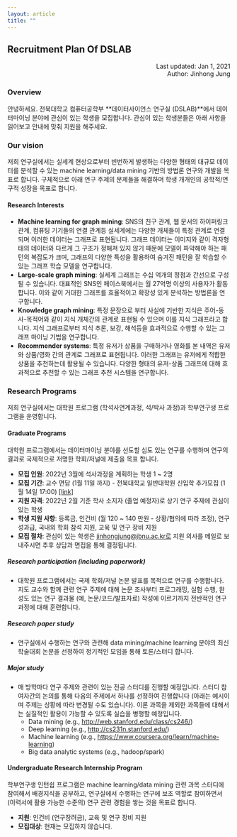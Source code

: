 ```yaml
---
layout: article
title: ""
---
```


## Recruitment Plan Of DSLAB

<p style='text-align: right'>
Last updated: Jan 1, 2021 <br/>
Author: Jinhong Jung
</p>

### Overview

안녕하세요. 전북대학교 컴퓨터공학부 **데이터사이언스 연구실 (DSLAB)**에서 데이터마이닝 분야에 관심이 있는 학생을 모집합니다. 관심이 있는 학생분들은 아래 사항을 읽어보고 안내에 맞춰 지원을 해주세요.

<!--
#### Table of organization

|                   | Undergraduate Research <br />Internship Program | Master<br />Program | Doctorial<br />Program |
| :---------------: | :---------------------------------------------: | :-----------------: | :--------------------: |
| # of vacant seats |                        4                        |          2          |           0            |


#### How to apply

* **Undergraduate Research Internship Program**: 
  * <s>[[link]]를 통해 내용을 작성한 뒤 제출해주세요.</s> 지원자가 많아서 당분간 link를 닫습니다.  
  * 최종 활동 여부는 인터뷰 후에 결정됩니다. 
* **Graduate Programs (Master/Ph.D.)**: 아래 내용을 DSLAB의 지도교수 이메일 (jinhongjung@jbnu.ac.kr)로 보내주시면 됩니다. 
  * Full Curriculum Vitae (or resume), and Transcript
-->


### Our vision

저희 연구실에서는 실세계 현상으로부터 빈번하게 발생하는 다양한 형태의 대규모 데이터를 분석할 수 있는 machine learning/data mining 기반의 방법론 연구와 개발을 목표로 합니다. 구체적으로 아래 연구 주제의 문제들을 해결하며 학생 개개인의 공학적/연구적 성장을 목표로 합니다. 

#### Research Interests

* **Machine learning for graph mining**: SNS의 친구 관계, 웹 문서의 하이퍼링크 관계, 컴퓨팅 기기들의 연결 관계등 실세계에는 다양한 개체들이 특정 관계로 연결되며 이러한 데이터는 그래프로 표현됩니다. 그래프 데이터는 이미지와 같이 격자형태의 데이터와 다르게 그 구조가 정해져 있지 않기 때문에 모델이 파악해야 하는 패턴의 복잡도가 크며, 그래프의 다양한 특성을 활용하여 숨겨진 패턴을 잘 학습할 수 있는 그래프 학습 모델을 연구합니다. 
* **Large-scale graph mining**: 실세계 그래프는 수십 억개의 정점과 간선으로 구성될 수 있습니다. 대표적인 SNS인 페이스북에서는 월 27억명 이상의 사용자가 활동합니다. 이와 같이 거대한 그래프를 효율적이고 확장성 있게 분석하는 방법론을 연구합니다. 
* **Knowledge graph mining**: 특정 문장으로 부터 사실에 기반한 지식은 주어-동사-목적어와 같이 지식 개체간의 관계로 표현될 수 있으며 이를 지식 그래프라고 합니다. 지식 그래프로부터 지식 추론, 보강, 해석등을 효과적으로 수행할 수 있는 그래프 마이닝 기법을 연구합니다.
* **Recommender systems**: 특정 유저가 상품을 구매하거나 영화를 본 내역은 유저와 상품/영화 간의 관계로 그래프로 표현됩니다. 이러한 그래프는 유저에게 적합한 상품을 추천하는데 활용될 수 있습니다. 다양한 형태의 유저-상품 그래프에 대해 효과적으로 추천할 수 있는 그래프 추천 시스템을 연구합니다. 



### Research Programs

저희 연구실에서는 대학원 프로그램 (학석사연계과정, 석/박사 과정)과 학부연구생 프로그램을 운영합니다. 

#### Graduate Programs

대학원 프로그램에서는 데이터마이닝 분야를 선도할 심도 있는 연구를 수행하며 연구의 결과로 국제적으로 저명한 학회/저널에 제출을 목표 합니다. 

* **모집 인원**: 2022년 3월에 석사과정을 계획하는 학생 1 ~ 2명
* **모집 기간**: 교수 면담 (1월 11일 까지) - 전북대학교 일반대학원 신입학 추가모집 (1월 14일 17:00) [[link]](https://www.jbnu.ac.kr/kor/?menuID=139&pno=1&no=48791&sfv=subject&mode=view)
* **지원 자격**: 2022년 2월 기준 학사 소지자 (졸업 예정자)로 상기 연구 주제에 관심이 있는 학생
* **학생 지원 사항**: 등록금, 인건비 (월 120 ~ 140 만원 - 상황/협의에 따라 조정), 연구 성과급, 국내외 학회 참석 지원, 교육 및 연구 장비 지원
* **모집 절차**: 관심이 있는 학생은 jinhongjung@jbnu.ac.kr로 지원 의사를 메일로 보내주시면 추후 상담과 면접을 통해 결정됩니다. 

##### Research participation (including paperwork)

* 대학원 프로그램에서는 국제 학회/저널 논문 발표를 목적으로 연구를 수행합니다. 지도 교수와 함께 관련 연구 주제에 대해 논문 조사부터 프로그래밍, 실험 수행, 완성도 있는 연구 결과물 (예, 논문/코드/발표자료) 작성에 이르기까지 전반적인 연구 과정에 대해 훈련합니다.

##### Research paper study 

* 연구실에서 수행하는 연구와 관련해 data mining/machine learning 분야의 최신 학술대회 논문을 선정하여 정기적인 모임을 통해 토론/스터디 합니다.

##### Major study

* 매 방학마다 연구 주제와 관련이 있는 전공 스터디를 진행할 예정입니다. 스터디 참여자간의 논의를 통해 다음의 주제에서 하나를 선정하여 진행합니다 (아래는 예시이며 주제는 상황에 따라 변경될 수도 있습니다). 이론 과목을 제외한 과목들에 대해서는 실질적인 활용이 가능할 수 있도록 실습을 병행할 예정입니다. 
  * Data mining (e.g., http://web.stanford.edu/class/cs246/)
  * Deep learning (e.g., http://cs231n.stanford.edu/)
  * Machine learning (e.g., https://www.coursera.org/learn/machine-learning)
  * Big data analytic systems (e.g., hadoop/spark)


#### Undergraduate Research Internship Program
학부연구생 인턴쉽 프로그램은 machine learning/data mining 관련 과목 스터디에 참여해서 배경지식을 공부하고, 연구실에서 수행하는 연구에 보조 역할로 참여하면서 (이력서에 활용 가능한 수준의) 연구 관련 경험을 쌓는 것을 목표로 합니다. 

* **지원**: 인건비 (연구장려금), 교육 및 연구 장비 지원
* **모집대상**: 현재는 모집하지 않습니다.


<!--
학부연구생 인턴쉽 프로그램은 machine learning/data mining 관련 과목 스터디에 참여해서 배경지식을 공부하고, 연구실에서 수행하는 연구에 보조 역할로 참여하면서 (이력서에 활용 가능한 수준의) 연구 관련 경험을 쌓는 것을 목표로 합니다. 

* **지원**: 인건비 (연구장려금), 연구 성과급, 교육 및 연구 장비 (연구실 자리, PC 및 서버 등) 지원
* **모집대상**: 전북대학교 학부 2~4학년 재학생 및 휴학생 (프로그래밍 교과목 및 자료구조/알고리즘을 수강한 타학과 학생도 지원 가능) 


##### Research participation

* 개별적으로 할당된 연구 주제에서 몇몇 논문들을 선택하여 공부하고 논문을 정리/재현 - 논문에서 사용된 알고리즘을 구현/분석해보고 실험을 수행 - 하는 연습을 합니다. 이 과정에서 논문에서 제안된 메소드의 약점들을 분석하여 수행시간이나 정확도 등의 성능을 개선하고 Github 등을 통해 공개하는 것을 목표로 합니다. 주제의 난이도 및 규모에 따라 개인/그룹(2~3인)으로 진행 될 수 있습니다. 
  * 이 과정을 통해 연구 논문 서베이 경험, machine learning/data mining 관련 알고리즘 구현 및 분석 경험, data mining/deep learning  library (e.g., pytorch) 사용 경험, GitHub 공개 저장소를 통한 기여 경험 등을 쌓을 수 있습니다. 

##### ETC

* 원할 경우 연구 논문 스터디 (research paper study) 및 학회 또는 저널 논문 작성을 위한 연구에 참여 가능합니다. 



##### ETC

* 원할 경우 연구 학부연구생과 함께 전공 스터디에 참여할 수 있습니다. 


-->
